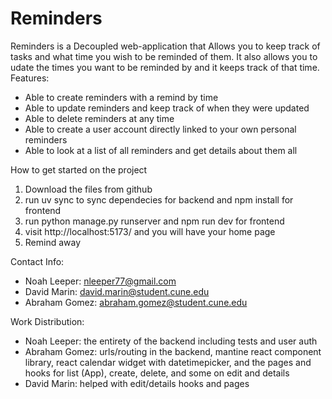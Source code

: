 # Reminders
Reminders is a Decoupled web-application that Allows you to keep track of tasks and what time you wish to be reminded of them. It also allows you to udate the times you want to be reminded by and it keeps track of that time. Features:
* Able to create reminders with a remind by time
* Able to update reminders and keep track of when they were updated
* Able to delete reminders at any time
* Able to create a user account directly linked to your own personal reminders
* Able to look at a list of all reminders and get details about them all

How to get started on the project
1. Download the files from github
2. run uv sync to sync dependecies for backend and npm install for frontend
3. run python manage.py runserver and npm run dev for frontend
4. visit http://localhost:5173/ and you will have your home page
5. Remind away

Contact Info:
* Noah Leeper: nleeper77@gmail.com 
* David Marin: david.marin@student.cune.edu
* Abraham Gomez: abraham.gomez@student.cune.edu

Work Distribution:
* Noah Leeper: the entirety of the backend including tests and user auth
* Abraham Gomez: urls/routing in the backend, mantine react component library, react calendar widget with datetimepicker, and the pages and hooks for list (App), create, delete, and some on edit and details
* David Marin: helped with edit/details hooks and pages
